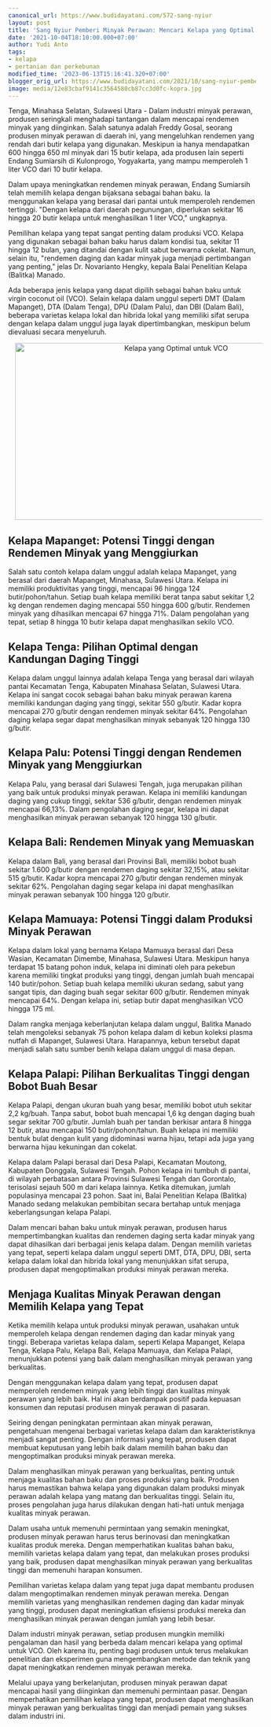 ```yaml
---
canonical_url: https://www.budidayatani.com/572-sang-nyiur
layout: post
title: 'Sang Nyiur Pemberi Minyak Perawan: Mencari Kelapa yang Optimal untuk VCO'
date: '2021-10-04T18:10:00.000+07:00'
author: Yudi Anto
tags:
- kelapa
- pertanian dan perkebunan
modified_time: '2023-06-13T15:16:41.320+07:00'
blogger_orig_url: https://www.budidayatani.com/2021/10/sang-nyiur-pemberi-minyak-perawan.html
image: media/12e83cbaf9141c3564580cb87cc3d0fc-kopra.jpg
---
```

<p>Tenga, Minahasa Selatan, Sulawesi Utara - Dalam industri minyak perawan, produsen seringkali menghadapi tantangan dalam mencapai rendemen minyak yang diinginkan. Salah satunya adalah Freddy Gosal, seorang produsen minyak perawan di daerah ini, yang mengeluhkan rendemen yang rendah dari butir kelapa yang digunakan. Meskipun ia hanya mendapatkan 600 hingga 650 ml minyak dari 15 butir kelapa, ada produsen lain seperti Endang Sumiarsih di Kulonprogo, Yogyakarta, yang mampu memperoleh 1 liter VCO dari 10 butir kelapa.</p><p>Dalam upaya meningkatkan rendemen minyak perawan, Endang Sumiarsih telah memilih kelapa dengan bijaksana sebagai bahan baku. Ia menggunakan kelapa yang berasal dari pantai untuk memperoleh rendemen tertinggi. "Dengan kelapa dari daerah pegunungan, diperlukan sekitar 16 hingga 20 butir kelapa untuk menghasilkan 1 liter VCO," ungkapnya.</p><p>Pemilihan kelapa yang tepat sangat penting dalam produksi VCO. Kelapa yang digunakan sebagai bahan baku harus dalam kondisi tua, sekitar 11 hingga 12 bulan, yang ditandai dengan kulit sabut berwarna cokelat. Namun, selain itu, "rendemen daging dan kadar minyak juga menjadi pertimbangan yang penting," jelas Dr. Novarianto Hengky, kepala Balai Penelitian Kelapa (Balitka) Manado.</p><p>Ada beberapa jenis kelapa yang dapat dipilih sebagai bahan baku untuk virgin coconut oil (VCO). Selain kelapa dalam unggul seperti DMT (Dalam Mapanget), DTA (Dalam Tenga), DPU (Dalam Palu), dan DBI (Dalam Bali), beberapa varietas kelapa lokal dan hibrida lokal yang memiliki sifat serupa dengan kelapa dalam unggul juga layak dipertimbangkan, meskipun belum dievaluasi secara menyeluruh.</p><div class="separator" style="clear: both; text-align: center;"><a href="https://blogger.googleusercontent.com/img/b/R29vZ2xl/AVvXsEhGeNKBpm85EKFrxU7RVFnQJgM1cDhksFmyyekXDTRcmmme5mtDMSctUksNcwbm-QqQY_2Gy0KyVno53kAOxRYw75aFioBuLWIXONY6Jvs5SBj-4aun-sDKEn4eCdi_Cu_kmI43CbXeY77uSWNtgnzoezrqZN1xx-97oAaS9dnwAs8C6Vecyh4CjBecGA/s2133/kopra.jpg" imageanchor="1" style="margin-left: 1em; margin-right: 1em;"><img alt="Kelapa yang Optimal untuk VCO" border="0" data-original-height="1200" data-original-width="2133" height="360" src="https://blogger.googleusercontent.com/img/b/R29vZ2xl/AVvXsEhGeNKBpm85EKFrxU7RVFnQJgM1cDhksFmyyekXDTRcmmme5mtDMSctUksNcwbm-QqQY_2Gy0KyVno53kAOxRYw75aFioBuLWIXONY6Jvs5SBj-4aun-sDKEn4eCdi_Cu_kmI43CbXeY77uSWNtgnzoezrqZN1xx-97oAaS9dnwAs8C6Vecyh4CjBecGA/w640-h360/kopra.jpg" width="640" /></a></div><h2>Kelapa Mapanget: Potensi Tinggi dengan Rendemen Minyak yang Menggiurkan</h2><p>Salah satu contoh kelapa dalam unggul adalah kelapa Mapanget, yang berasal dari daerah Mapanget, Minahasa, Sulawesi Utara. Kelapa ini memiliki produktivitas yang tinggi, mencapai 96 hingga 124 butir/pohon/tahun. Setiap buah kelapa memiliki berat tanpa sabut sekitar 1,2 kg dengan rendemen daging mencapai 550 hingga 600 g/butir. Rendemen minyak yang dihasilkan mencapai 67 hingga 71%. Dalam pengolahan yang tepat, setiap 8 hingga 10 butir kelapa dapat menghasilkan sekilo VCO.</p><h2>Kelapa Tenga: Pilihan Optimal dengan Kandungan Daging Tinggi</h2><p>Kelapa dalam unggul lainnya adalah kelapa Tenga yang berasal dari wilayah pantai Kecamatan Tenga, Kabupaten Minahasa Selatan, Sulawesi Utara. Kelapa ini sangat cocok sebagai bahan baku minyak perawan karena memiliki kandungan daging yang tinggi, sekitar 550 g/butir. Kadar kopra mencapai 270 g/butir dengan rendemen minyak sekitar 64%. Pengolahan daging kelapa segar dapat menghasilkan minyak sebanyak 120 hingga 130 g/butir.</p><h2>Kelapa Palu: Potensi Tinggi dengan Rendemen Minyak yang Menggiurkan</h2><p>Kelapa Palu, yang berasal dari Sulawesi Tengah, juga merupakan pilihan yang baik untuk produksi minyak perawan. Kelapa ini memiliki kandungan daging yang cukup tinggi, sekitar 536 g/butir, dengan rendemen minyak mencapai 66,13%. Dalam pengolahan daging segar, kelapa ini dapat menghasilkan minyak perawan sebanyak 120 hingga 130 g/butir.</p><h2>Kelapa Bali: Rendemen Minyak yang Memuaskan</h2><p>Kelapa dalam Bali, yang berasal dari Provinsi Bali, memiliki bobot buah sekitar 1.600 g/butir dengan rendemen daging sekitar 32,15%, atau sekitar 515 g/butir. Kadar kopra mencapai 270 g/butir dengan rendemen minyak sekitar 62%. Pengolahan daging segar kelapa ini dapat menghasilkan minyak perawan sebanyak 100 hingga 120 g/butir.</p><h2>Kelapa Mamuaya: Potensi Tinggi dalam Produksi Minyak Perawan</h2><p>Kelapa dalam lokal yang bernama Kelapa Mamuaya berasal dari Desa Wasian, Kecamatan Dimembe, Minahasa, Sulawesi Utara. Meskipun hanya terdapat 15 batang pohon induk, kelapa ini diminati oleh para pekebun karena memiliki tingkat produksi yang tinggi, dengan jumlah buah mencapai 140 butir/pohon. Setiap buah kelapa memiliki ukuran sedang, sabut yang sangat tipis, dan daging buah segar sekitar 600 g/butir. Rendemen minyak mencapai 64%. Dengan kelapa ini, setiap butir dapat menghasilkan VCO hingga 175 ml.</p><p>Dalam rangka menjaga keberlanjutan kelapa dalam unggul, Balitka Manado telah mengoleksi sebanyak 75 pohon kelapa dalam di kebun koleksi plasma nutfah di Mapanget, Sulawesi Utara. Harapannya, kebun tersebut dapat menjadi salah satu sumber benih kelapa dalam unggul di masa depan.</p><h2>Kelapa Palapi: Pilihan Berkualitas Tinggi dengan Bobot Buah Besar</h2><p>Kelapa Palapi, dengan ukuran buah yang besar, memiliki bobot utuh sekitar 2,2 kg/buah. Tanpa sabut, bobot buah mencapai 1,6 kg dengan daging buah segar sekitar 700 g/butir. Jumlah buah per tandan berkisar antara 8 hingga 12 butir, atau mencapai 150 butir/pohon/tahun. Buah kelapa ini memiliki bentuk bulat dengan kulit yang didominasi warna hijau, tetapi ada juga yang berwarna hijau kekuningan dan cokelat.</p><p>Kelapa dalam Palapi berasal dari Desa Palapi, Kecamatan Moutong, Kabupaten Donggala, Sulawesi Tengah. Pohon kelapa ini tumbuh di pantai, di wilayah perbatasan antara Provinsi Sulawesi Tengah dan Gorontalo, terisolasi sejauh 500 m dari kelapa lainnya. Ketika ditemukan, jumlah populasinya mencapai 23 pohon. Saat ini, Balai Penelitian Kelapa (Balitka) Manado sedang melakukan pembibitan secara bertahap untuk menjaga keberlangsungan kelapa Palapi.</p><p>Dalam mencari bahan baku untuk minyak perawan, produsen harus mempertimbangkan kualitas dan rendemen daging serta kadar minyak yang dapat dihasilkan dari berbagai jenis kelapa dalam. Dengan memilih varietas yang tepat, seperti kelapa dalam unggul seperti DMT, DTA, DPU, DBI, serta kelapa dalam lokal dan hibrida lokal yang menunjukkan sifat serupa, produsen dapat mengoptimalkan produksi minyak perawan mereka.</p><h2>Menjaga Kualitas Minyak Perawan dengan Memilih Kelapa yang Tepat</h2><p>Ketika memilih kelapa untuk produksi minyak perawan, usahakan untuk memperoleh kelapa dengan rendemen daging dan kadar minyak yang tinggi. Beberapa varietas kelapa dalam, seperti Kelapa Mapanget, Kelapa Tenga, Kelapa Palu, Kelapa Bali, Kelapa Mamuaya, dan Kelapa Palapi, menunjukkan potensi yang baik dalam menghasilkan minyak perawan yang berkualitas.</p><p>Dengan menggunakan kelapa dalam yang tepat, produsen dapat memperoleh rendemen minyak yang lebih tinggi dan kualitas minyak perawan yang lebih baik. Hal ini akan berdampak positif pada kepuasan konsumen dan reputasi produsen minyak perawan di pasaran.</p><p>Seiring dengan peningkatan permintaan akan minyak perawan, pengetahuan mengenai berbagai varietas kelapa dalam dan karakteristiknya menjadi sangat penting. Dengan informasi yang tepat, produsen dapat membuat keputusan yang lebih baik dalam memilih bahan baku dan mengoptimalkan produksi minyak perawan mereka.</p><p>Dalam menghasilkan minyak perawan yang berkualitas, penting untuk menjaga kualitas bahan baku dan proses produksi yang baik. Produsen harus memastikan bahwa kelapa yang digunakan dalam produksi minyak perawan adalah kelapa yang matang dan berkualitas tinggi. Selain itu, proses pengolahan juga harus dilakukan dengan hati-hati untuk menjaga kualitas minyak perawan.</p><p>Dalam usaha untuk memenuhi permintaan yang semakin meningkat, produsen minyak perawan harus terus berinovasi dan meningkatkan kualitas produk mereka. Dengan memperhatikan kualitas bahan baku, memilih varietas kelapa dalam yang tepat, dan melakukan proses produksi yang baik, produsen dapat menghasilkan minyak perawan yang berkualitas tinggi dan memenuhi harapan konsumen.</p><p>Pemilihan varietas kelapa dalam yang tepat juga dapat membantu produsen dalam mengoptimalkan rendemen minyak perawan mereka. Dengan memilih varietas yang menghasilkan rendemen daging dan kadar minyak yang tinggi, produsen dapat meningkatkan efisiensi produksi mereka dan menghasilkan minyak perawan dengan jumlah yang lebih besar.</p><p>Dalam industri minyak perawan, setiap produsen mungkin memiliki pengalaman dan hasil yang berbeda dalam mencari kelapa yang optimal untuk VCO. Oleh karena itu, penting bagi produsen untuk terus melakukan penelitian dan eksperimen guna mengembangkan metode dan teknik yang dapat meningkatkan rendemen minyak perawan mereka.</p><p>Melalui upaya yang berkelanjutan, produsen minyak perawan dapat mencapai hasil yang diinginkan dan memenuhi permintaan pasar. Dengan memperhatikan pemilihan kelapa yang tepat, produsen dapat menghasilkan minyak perawan yang berkualitas tinggi dan menjadi pemain yang sukses dalam industri ini.</p>